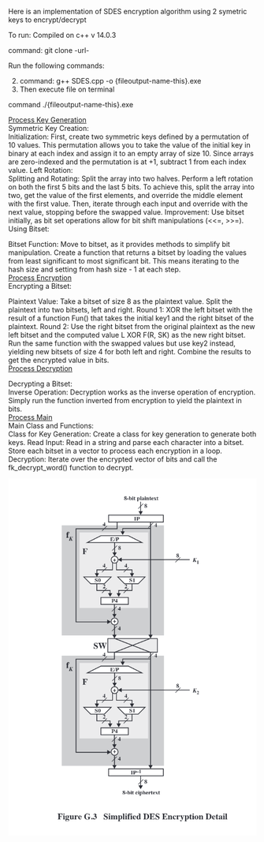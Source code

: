 Here is an implementation of SDES encryption algorithm using 2 symetric keys to encrypt/decrypt <br/>

To run:
Compiled on c++ v 14.0.3 <br/>

command: git clone -url-

Run the following commands:

2. command: g++ SDES.cpp -o {fileoutput-name-this}.exe
3. Then execute file on terminal <br/>

command ./{fileoutput-name-this}.exe



<u>Process Key Generation</u><br/>
Symmetric Key Creation:
<br/>
Initialization: First, create two symmetric keys defined by a permutation of 10 values. This permutation allows you to take the value of the initial key in binary at each index and assign it to an empty array of size 10. Since arrays are zero-indexed and the permutation is at +1, subtract 1 from each index value.
Left Rotation:
<br/>
Splitting and Rotating: Split the array into two halves. Perform a left rotation on both the first 5 bits and the last 5 bits. To achieve this, split the array into two, get the value of the first elements, and override the middle element with the first value. Then, iterate through each input and override with the next value, stopping before the swapped value.
Improvement: Use bitset initially, as bit set operations allow for bit shift manipulations (<<=, >>=).
Using Bitset:

Bitset Function: Move to bitset, as it provides methods to simplify bit manipulation. Create a function that returns a bitset by loading the values from least significant to most significant bit. This means iterating to the hash size and setting from hash size - 1 at each step.
<br/>
<u>Process Encryption</u><br/>
Encrypting a Bitset:

Plaintext Value: Take a bitset of size 8 as the plaintext value. Split the plaintext into two bitsets, left and right.
Round 1: XOR the left bitset with the result of a function Fun() that takes the initial key1 and the right bitset of the plaintext.
Round 2: Use the right bitset from the original plaintext as the new left bitset and the computed value L XOR F(R, SK) as the new right bitset. Run the same function with the swapped values but use key2 instead, yielding new bitsets of size 4 for both left and right. Combine the results to get the encrypted value in bits.
<br/>
<u>Process Decryption</u><br/>

Decrypting a Bitset:
<br/>
Inverse Operation: Decryption works as the inverse operation of encryption. Simply run the function inverted from encryption to yield the plaintext in bits.
<br/>
<u>Process Main </u><br/>
Main Class and Functions:
<br/>
Class for Key Generation: Create a class for key generation to generate both keys.
Read Input: Read in a string and parse each character into a bitset. Store each bitset in a vector to process each encryption in a loop.
Decryption: Iterate over the encrypted vector of bits and call the fk_decrypt_word() function to decrypt.



![des](des.PNG)
